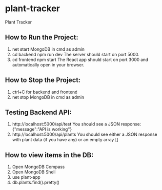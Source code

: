 # plant-tracker
Plant Tracker

## How to Run the Project:
1.  net start MongoDB in cmd as admin
2.  cd backend
    npm run dev
    The server should start on port 5000.
3.  cd frontend
    npm start
    The React app should start on port 3000 and automatically open in your browser.

## How to Stop the Project:
1. ctrl+C for backend and frontend
2. net stop MongoDB in cmd as admin

## Testing Backend API:
1.  http://localhost:5000/api/test
    You should see a JSON response: {"message":"API is working"}
2.  http://localhost:5000/api/plants
    You should see either a JSON response with plant data (if you have any) or an empty array []

## How to view items in the DB:
1. Open MongoDB Compass
2. Open MongoDB Shell
3. use plant-app
4. db.plants.find().pretty()